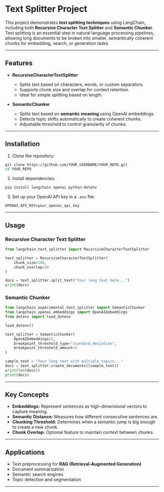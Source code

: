 # Text Splitter Project

This project demonstrates **text splitting techniques** using LangChain, including both **Recursive Character Text Splitter** and **Semantic Chunker**. Text splitting is an essential step in natural language processing pipelines, allowing long documents to be broken into smaller, semantically coherent chunks for embedding, search, or generation tasks.

---

## Features

* **RecursiveCharacterTextSplitter**

  * Splits text based on characters, words, or custom separators.
  * Supports chunk size and overlap for context retention.
  * Ideal for simple splitting based on length.

* **SemanticChunker**

  * Splits text based on **semantic meaning** using OpenAI embeddings.
  * Detects topic shifts automatically to create coherent chunks.
  * Adjustable threshold to control granularity of chunks.

---

## Installation

1. Clone the repository:

```bash
git clone https://github.com/YOUR_USERNAME/YOUR_REPO.git
cd YOUR_REPO
```

2. Install dependencies:

```bash
pip install langchain openai python-dotenv
```

3. Set up your OpenAI API key in a `.env` file:

```
OPENAI_API_KEY=your_openai_api_key
```

---

## Usage

### Recursive Character Text Splitter

```python
from langchain.text_splitter import RecursiveCharacterTextSplitter

text_splitter = RecursiveCharacterTextSplitter(
    chunk_size=500,
    chunk_overlap=50
)

docs = text_splitter.split_text("Your long text here...")
print(docs)
```

### Semantic Chunker

```python
from langchain_experimental.text_splitter import SemanticChunker
from langchain_openai.embeddings import OpenAIEmbeddings
from dotenv import load_dotenv

load_dotenv()

text_splitter = SemanticChunker(
    OpenAIEmbeddings(),
    breakpoint_threshold_type="standard_deviation",
    breakpoint_threshold_amount=3
)

sample_text = "Your long text with multiple topics..."
docs = text_splitter.create_documents([sample_text])
print(len(docs))
print(docs)
```

---

## Key Concepts

* **Embeddings:** Represent sentences as high-dimensional vectors to capture meaning.
* **Semantic Distance:** Measures how different consecutive sentences are.
* **Chunking Threshold:** Determines when a semantic jump is big enough to create a new chunk.
* **Chunk Overlap:** Optional feature to maintain context between chunks.

---

## Applications

* Text preprocessing for **RAG (Retrieval-Augmented Generation)**
* Document summarization
* Semantic search engines
* Topic detection and segmentation

---



